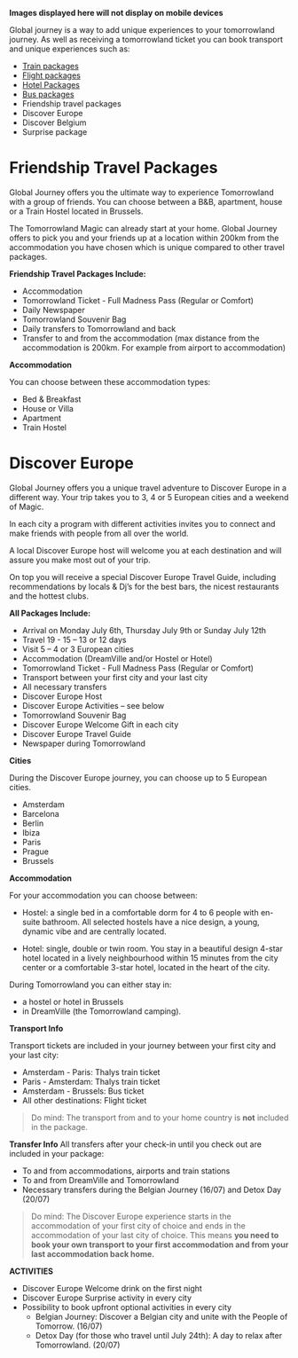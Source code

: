 **Images displayed here will not display on mobile devices**

Global journey is a way to add unique experiences to your tomorrowland journey. As well as receiving a tomorrowland ticket you can book transport and unique experiences such as:

- [Train packages](https://www.reddit.com/r/Tomorrowland/about/wiki/summer/global_journey/train)
- [Flight packages](https://www.reddit.com/r/Tomorrowland/about/wiki/summer/global_journey/flight)
- [Hotel Packages](https://www.reddit.com/r/Tomorrowland/about/wiki/summer/global_journey/hotel)
- [Bus packages](https://www.reddit.com/r/Tomorrowland/about/wiki/summer/global_journey/bus)
- Friendship travel packages
- Discover Europe
- Discover Belgium
- Surprise package




# Friendship Travel Packages

Global Journey offers you the ultimate way to experience Tomorrowland with a group of friends. You can choose between a B&B, apartment, house or a Train Hostel located in Brussels.

The Tomorrowland Magic can already start at your home. Global Journey offers to pick you and your friends up at a location within 200km from the accommodation you have chosen which is unique compared to other travel packages.

**Friendship Travel Packages Include:**

- Accommodation
- Tomorrowland Ticket - Full Madness Pass (Regular or Comfort)
- Daily Newspaper
- Tomorrowland Souvenir Bag
- Daily transfers to Tomorrowland and back
- Transfer to and from the accommodation (max distance from the accommodation is 200km. For example from airport to accommodation)
 

**Accommodation**

You can choose between these accommodation types:

- Bed & Breakfast
- House or Villa
- Apartment
- Train Hostel

# Discover Europe

Global Journey offers you a unique travel adventure to Discover Europe in a different way. Your trip takes you to 3, 4 or 5 European cities and a weekend of Magic. 

In each city a program with different activities invites you to connect and make friends with people from all over the world.

A local Discover Europe host will welcome you at each destination and will assure you make most out of your trip.

On top you will receive a special Discover Europe Travel Guide, including recommendations by locals & Dj’s for the best bars, the nicest restaurants and the hottest clubs.

**All Packages Include:**

- Arrival on Monday July 6th, Thursday July 9th or Sunday July 12th
- Travel 19 - 15 – 13 or 12 days 
- Visit 5 – 4 or 3 European cities
- Accommodation (DreamVille and/or Hostel or Hotel)
- Tomorrowland Ticket - Full Madness Pass (Regular or Comfort)
- Transport between your first city and your last city
- All necessary transfers
- Discover Europe Host
- Discover Europe Activities – see below
- Tomorrowland Souvenir Bag
- Discover Europe Welcome Gift in each city 
- Discover Europe Travel Guide
- Newspaper during Tomorrowland 
 

**Cities**

During the Discover Europe journey, you can choose up to 5 European cities.

- Amsterdam
- Barcelona
- Berlin
- Ibiza
- Paris
- Prague
- Brussels

**Accommodation**

For your accommodation you can choose between:

- Hostel: a single bed in a comfortable dorm for 4 to 6 people with en-suite bathroom. All selected hostels have a nice design, a young, dynamic vibe and are centrally located.

- Hotel: single, double or twin room. You stay in a beautiful design 4-star hotel located in a lively neighbourhood within 15 minutes from the city center or a comfortable 3-star hotel, located in the heart of the city.

During Tomorrowland you can either stay in:
 - a hostel or hotel in Brussels
- in DreamVille (the Tomorrowland camping).

**Transport Info**

Transport tickets are included in your journey between your first city and your last city:

- Amsterdam - Paris: Thalys train ticket
- Paris - Amsterdam: Thalys train ticket
- Amsterdam - Brussels: Bus ticket
- All other destinations: Flight ticket
> Do mind: The transport from and to your home country is **not** included in the package.

**Transfer Info**
All transfers after your check-in until you check out are included in your package:

- To and from accommodations, airports and train stations
- To and from DreamVille and Tomorrowland
- Necessary transfers during the Belgian Journey (16/07) and Detox Day (20/07)
> Do mind: The Discover Europe experience starts in the accommodation of your first city of choice and ends in the accommodation of your last city of choice. This means **you need to book your own transport to your first accommodation and from your last accommodation back home.**
 
**ACTIVITIES**

- Discover Europe Welcome drink on the first night
- Discover Europe Surprise activity in every city
- Possibility to book upfront optional activities in every city
   - Belgian Journey: Discover a Belgian city and unite with the People of Tomorrow. (16/07) 
   - Detox Day (for those who travel until July 24th): A day to relax after Tomorrowland. (20/07)